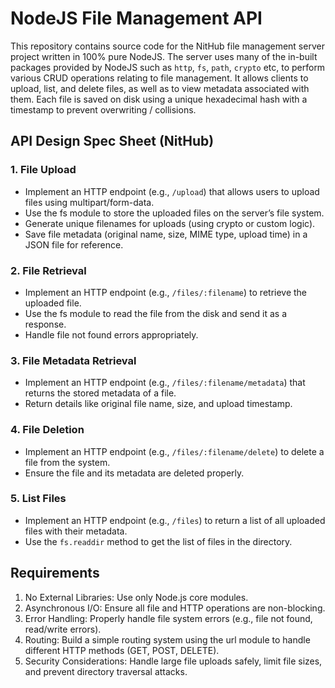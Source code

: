# NodeJS File Management API

This repository contains source code for the NitHub file management server project written in 100% pure NodeJS. The server uses many of the in-built packages provided by NodeJS such as `http`, `fs`, `path`, `crypto` etc, to perform various CRUD operations relating to file management. It allows clients to upload, list, and delete files, as well as to view metadata associated with them. Each file is saved on disk using a unique hexadecimal hash with a timestamp to prevent overwriting / collisions.

## API Design Spec Sheet (NitHub)

### 1. File Upload
  - Implement an HTTP endpoint (e.g., `/upload`) that allows users to upload files using multipart/form-data.
  - Use the fs module to store the uploaded files on the server’s file system.
  - Generate unique filenames for uploads (using crypto or custom logic).
  - Save file metadata (original name, size, MIME type, upload time) in a JSON file for reference.
    
### 2. File Retrieval
  - Implement an HTTP endpoint (e.g., `/files/:filename`) to retrieve the uploaded file.
  - Use the fs module to read the file from the disk and send it as a response.
  - Handle file not found errors appropriately.

### 3. File Metadata Retrieval
  - Implement an HTTP endpoint (e.g., `/files/:filename/metadata`) that returns the stored metadata of a file.
  - Return details like original file name, size, and upload timestamp.

### 4. File Deletion
  - Implement an HTTP endpoint (e.g., `/files/:filename/delete`) to delete a file from the system.
  - Ensure the file and its metadata are deleted properly.

### 5. List Files
  - Implement an HTTP endpoint (e.g., `/files`) to return a list of all uploaded files with their metadata.
  - Use the `fs.readdir` method to get the list of files in the directory.

## Requirements

1. No External Libraries: Use only Node.js core modules.
2. Asynchronous I/O: Ensure all file and HTTP operations are non-blocking.
3. Error Handling: Properly handle file system errors (e.g., file not found, read/write errors).
4. Routing: Build a simple routing system using the url module to handle different HTTP methods (GET, POST, DELETE).
5. Security Considerations: Handle large file uploads safely, limit file sizes, and prevent directory traversal attacks.
